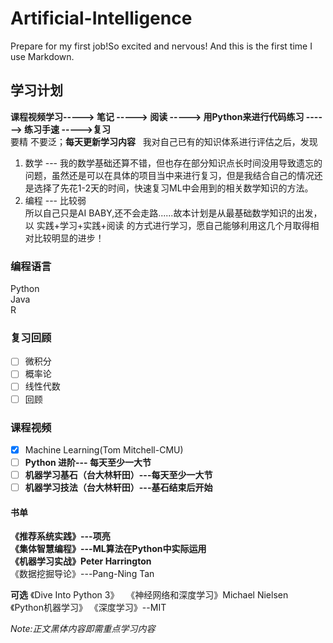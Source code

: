 # Artificial-Intelligence  

Prepare for my first job!So excited and nervous! And this is the first time I use Markdown.   
## 学习计划    
**课程视频学习-----> 笔记 -----> 阅读 -----> 用Python来进行代码练习 ------> 练习手速 ----->复习**  
要精 不要泛；**每天更新学习内容**  
我对自己已有的知识体系进行评估之后，发现  
1. 数学 --- 我的数学基础还算不错，但也存在部分知识点长时间没用导致遗忘的问题，虽然还是可以在具体的项目当中来进行复习，但是我结合自己的情况还是选择了先花1-2天的时间，快速复习ML中会用到的相关数学知识的方法。  
2. 编程 --- 比较弱  
所以自己只是AI BABY,还不会走路......故本计划是从最基础数学知识的出发，以 实践+学习+实践+阅读 的方式进行学习，愿自己能够利用这几个月取得相对比较明显的进步！

### 编程语言
Python  
Java  
R

### 复习回顾
- [ ] 微积分
- [ ] 概率论
- [ ] 线性代数
- [ ] 回顾

### 课程视频
- [x] Machine Learning(Tom Mitchell-CMU)  
- [ ] **Python 进阶--- 每天至少一大节**
- [ ] **机器学习基石（台大林轩田）---每天至少一大节**
- [ ] **机器学习技法（台大林轩田）---基石结束后开始**

#### 书单    
**《推荐系统实践》---项亮**    
**《集体智慧编程》---ML算法在Python中实际运用**  
**《机器学习实战》Peter Harrington**  
《数据挖掘导论》---Pang-Ning Tan


**可选**
《Dive Into Python 3》  
《神经网络和深度学习》Michael Nielsen  
《Python机器学习》
《深度学习》--MIT

*Note:正文黑体内容即需重点学习内容*
